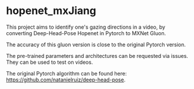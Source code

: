 # hopenet_mxJiang

This project aims to identify one's gazing directions in a video, by converting Deep-Head-Pose Hopenet in Pytorch to MXNet Gluon. 

The accuracy of this gluon version is close to the original Pytorch version. 

The pre-trained parameters and architectures can be requested via issues. They can be used to test on videos.

The original Pytorch algorithm can be found here: https://github.com/natanielruiz/deep-head-pose.

